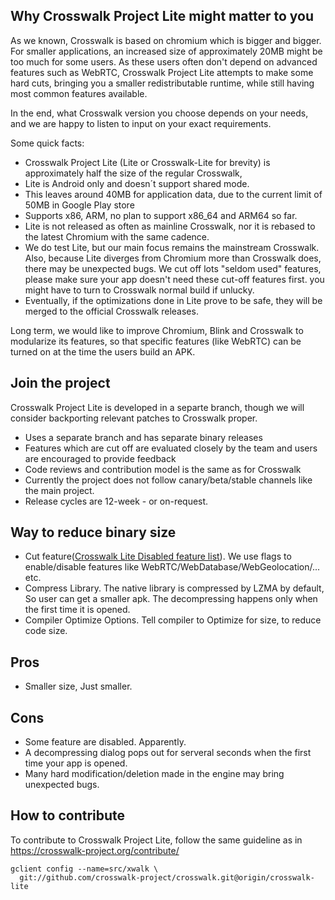 ## Why Crosswalk Project Lite might matter to you

As we known, Crosswalk is based on chromium which is bigger and bigger. For smaller applications, an increased size of approximately 20MB might be too much for some users. As these users often don't depend on advanced features such as WebRTC, Crosswalk Project Lite attempts to make some hard cuts, bringing you a smaller redistributable runtime, while still having most common features available.

In the end, what Crosswalk version you choose depends on your needs, and we are happy to listen to input on your exact requirements.

Some quick facts:
* Crosswalk Project Lite (Lite or Crosswalk-Lite for brevity) is approximately half the size of the regular Crosswalk, 
* Lite is Android only and doesn´t support shared mode.
* This leaves around 40MB for application data, due to the current limit of 50MB in Google Play store
* Supports x86, ARM, no plan to support x86_64 and ARM64 so far.
* Lite is not released as often as mainline Crosswalk, nor it is rebased to the latest Chromium with the same cadence.
* We do test Lite, but our main focus remains the mainstream Crosswalk. Also, because Lite diverges from Chromium more than Crosswalk does, there may be unexpected bugs. We cut off lots "seldom used" features, please make sure your app doesn't need these cut-off features first. you might have to turn to Crosswalk normal build if unlucky.
* Eventually, if the optimizations done in Lite prove to be safe, they will be merged to the official Crosswalk releases.

Long term, we would like to improve Chromium, Blink and Crosswalk to modularize its features, so that specific features (like WebRTC) can be turned on at the time the users build an APK.

## Join the project

Crosswalk Project Lite is developed in a separte branch, though we will consider backporting relevant patches to Crosswalk proper.

* Uses a separate branch and has separate binary releases
* Features which are cut off are evaluated closely by the team and users are encouraged to provide feedback
* Code reviews and contribution model is the same as for Crosswalk
* Currently the project does not follow canary/beta/stable channels like the main project.
* Release cycles are 12-week - or on-request.

## Way to reduce binary size

* Cut feature([Crosswalk Lite Disabled feature list](/documentation/crosswalk_lite/lite_disabled_feature_list.html)). We use flags to enable/disable features like WebRTC/WebDatabase/WebGeolocation/... etc.
* Compress Library. The native library is compressed by LZMA by default, So user can get a smaller apk. The decompressing happens only when the first time it is opened.
* Compiler Optimize Options. Tell compiler to Optimize for size, to reduce code size.

## Pros

* Smaller size, Just smaller.

## Cons

* Some feature are disabled. Apparently.
* A decompressing dialog pops out for serveral seconds when the first time your app is opened.
* Many hard modification/deletion made in the engine may bring unexpected bugs.


## How to contribute
To contribute to Crosswalk Project Lite, follow the same guideline as in https://crosswalk-project.org/contribute/
```
gclient config --name=src/xwalk \
  git://github.com/crosswalk-project/crosswalk.git@origin/crosswalk-lite
```
